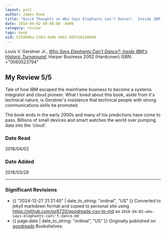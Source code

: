 ```yaml
---
layout: post
author: James Rowe
title: "Quick Thoughts on Who Says Elephants Can't Dance?:  Inside IBM's Historic Turnaround"
date: 2018-04-02 00:00:00 -0400
category: review
tags: book 
uid: 515d000a-5303-4e66-9461-855fa018894d
---
```


Louis V. Gerstner Jr., *[Who Says Elephants Can't Dance?:  Inside IBM's Historic Turnaround](https://www.goodreads.com/book/show/603985)*,  Harper Business 2002 (Hardcover) ISBN: ="0060523794"

## My Review 5/5

Tale of how IBM escaped the mainframe business to become a systems integrator and cloud pioneer. What I loved about this book, aside from it's technical nature, is Gerstner's insistence that technical people with strong communications skills be promoted.

The book ends in the early 2000s and many of his predictions have come to pass. Billions of small devices and smart watches the world over pumping data into the 'cloud'.

### Date Read
2018/04/02

### Date Added
2018/03/28

---

### Significant Revisions

- {{ "2024-12-27 21:21:45" | date_to_string: "ordinal", "US" }} Converted to jekyll markdown format and copied to personal site using <https://github.com/jsr6720/goodreads-csv-to-md> as `2018-04-02-who-says-elephants-can\'t-dance.md`
- {{ page.date | date_to_string: "ordinal", "US" }} Originally published on [goodreads](https://www.goodreads.com) Bookshelves: 